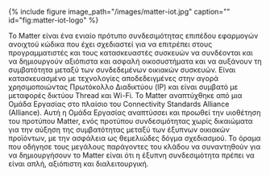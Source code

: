 {% include figure image_path="/images/matter-iot.jpg" caption="" id="fig:matter-iot-logo" %}

Το Matter είναι ένα ενιαίο πρότυπο συνδεσιμότητας επιπέδου εφαρμογών ανοιχτού κώδικα που έχει σχεδιαστεί για να επιτρέπει στους προγραμματιστές και τους κατασκευαστές συσκευών να συνδέονται και να δημιουργούν αξιόπιστα και ασφαλή οικοσυστήματα και να αυξάνουν τη συμβατότητα μεταξύ των συνδεδεμένων οικιακών συσκευών. Είναι κατασκευασμένο με τεχνολογίες αποδεδειγμένες στην αγορά χρησιμοποιώντας Πρωτόκολλο Διαδικτύου (IP) και είναι συμβατό με μεταφορές δικτύου Thread και Wi-Fi. Το Matter αναπτύχθηκε από μια Ομάδα Εργασίας στο πλαίσιο του Connectivity Standards Alliance (Alliance). Αυτή η Ομάδα Εργασίας αναπτύσσει και προωθεί την υιοθέτηση του προτύπου Matter, ενός προτύπου συνδεσιμότητας χωρίς δικαιώματα για την αύξηση της συμβατότητας μεταξύ των έξυπνων οικιακών προϊόντων, με την ασφάλεια ως θεμελιώδες δόγμα σχεδιασμού. Το όραμα που οδήγησε τους μεγάλους παράγοντες του κλάδου να συναντηθούν για να δημιουργήσουν το Matter είναι ότι η έξυπνη συνδεσιμότητα πρέπει να είναι απλή, αξιόπιστη και διαλειτουργική.

[^1]: https://csa-iot.org
[^2]: https://github.com/project-chip/connectedhomeip

